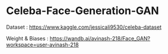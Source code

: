 # Celeba-Face-Generation-GAN

Dataset : https://www.kaggle.com/jessicali9530/celeba-dataset

Weight & Biases : https://wandb.ai/avinash-218/Face_GAN?workspace=user-avinash-218
